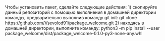 Чтобы установить пакет, сделайте следующие действия: 
	1) скопируйте данный репозиторий с помощью выполнения в домашней директории команды, предварительно выполнив команду git init:
		git clone https://github.com/Vsevolod91/package_welcome.git
	2) находясь в домашней директории, выполните команду:
		python3 -m pip install --user package_welcome/dist/package_welcome-0.1.0-py3-none-any.whl
